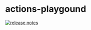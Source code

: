 # actions-playgound

[![release notes](https://github.com/taksan/actions-playgound/actions/workflows/test.yml/badge.svg)](https://github.com/taksan/actions-playgound/actions/workflows/test.yml)